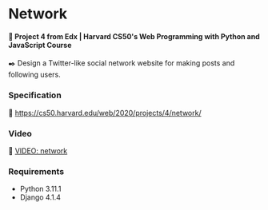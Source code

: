 # Network

#### 📘 Project 4 from Edx | Harvard CS50's Web Programming with Python and JavaScript Course

✒️ Design a Twitter-like social network website for making posts and following users.


### Specification

🚀 https://cs50.harvard.edu/web/2020/projects/4/network/

### Video

🚀 [VIDEO: network](https://youtu.be/tz38JFWBWDY)

### Requirements

* Python 3.11.1
* Django 4.1.4
